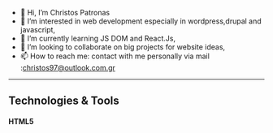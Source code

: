 - 👋 Hi, I’m Christos Patronas
- 👀 I’m interested in web development especially in wordpress,drupal and javascript, 
- 🌱 I’m currently learning JS DOM and React.Js,
- 💞️ I’m looking to collaborate on big projects for website ideas,
- 📫 How to reach me: contact with me personally via mail :christos97@outlook.com.gr

<!---
ChristosPatronas/ChristosPatronas is a ✨ special ✨ repository because its `README.md` (this file) appears on your GitHub profile.
You can click the Preview link to take a look at your changes.
--->

___

##   Technologies & Tools

#### <i class="fa-brands fa-html5"></i> HTML5

